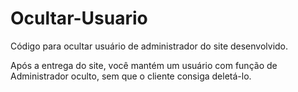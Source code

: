 # Ocultar-Usuario
Código para ocultar usuário de administrador do site desenvolvido.

Após a entrega do site, você mantém um usuário com função de Administrador oculto, sem que o cliente consiga deletá-lo.

